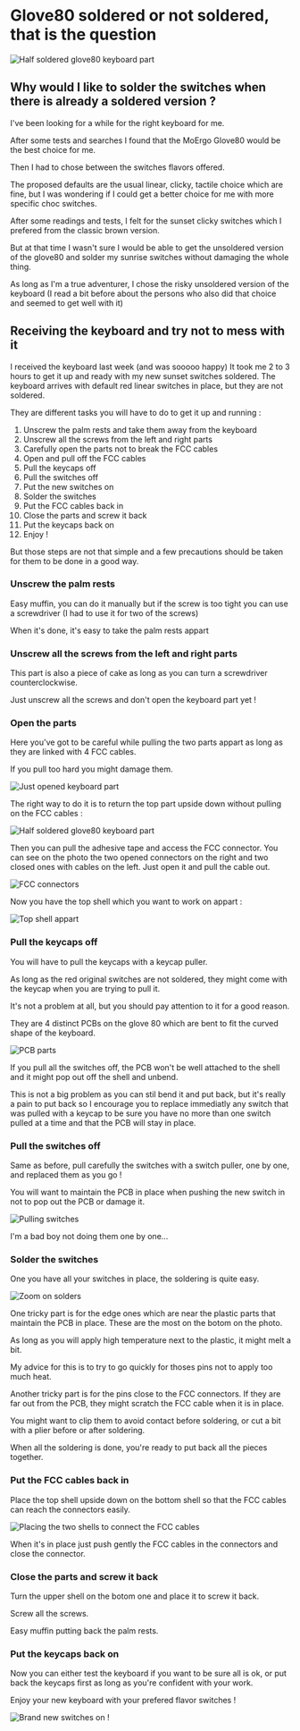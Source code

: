 # Glove80 soldered or not soldered, that is the question

![Half soldered glove80 keyboard part](./images/right_half_soldered.png)
## Why would I like to solder the switches when there is already a soldered version ?
I've been looking for a while for the right keyboard for me.

After some tests and searches I found that the MoErgo Glove80 would be the best choice for me.

Then I had to chose between the switches flavors offered.

The proposed defaults are the usual linear, clicky, tactile choice which are fine, but I was wondering if I could get a better choice for me with more specific choc switches.

After some readings and tests, I felt for the sunset clicky switches which I prefered from the classic brown version.

But at that time I wasn't sure I would be able to get the unsoldered version of the glove80 and solder my sunrise switches without damaging the whole thing.

As long as I'm a true adventurer, I chose the risky unsoldered version of the keyboard (I read a bit before about the persons who also did that choice and seemed to get well with it)

## Receiving the keyboard and try not to mess with it
I received the keyboard last week (and was sooooo happy)
It took me 2 to 3 hours to get it up and ready with my new sunset switches soldered.
The keyboard arrives with default red linear switches in place, but they are not soldered.

They are different tasks you will have to do to get it up and running :
1. Unscrew the palm rests and take them away from the keyboard
2. Unscrew all the screws from the left and right parts
3. Carefully open the parts not to break the FCC cables
4. Open and pull off the FCC cables
5. Pull the keycaps off
6. Pull the switches off
7. Put the new switches on
8. Solder the switches
9. Put the FCC cables back in
10. Close the parts and screw it back
11. Put the keycaps back on
12. Enjoy !

But those steps are not that simple and a few precautions should be taken for them to be done in a good way.

### Unscrew the palm rests
Easy muffin, you can do it manually but if the screw is too tight you can use a screwdriver (I had to use it for two of the screws)

When it's done, it's easy to take the palm rests appart
### Unscrew all the screws from the left and right parts
This part is also a piece of cake as long as you can turn a screwdriver counterclockwise.

Just unscrew all the screws and don't open the keyboard part yet !
### Open the parts
Here you've got to be careful while pulling the two parts appart as long as they are linked with 4 FCC cables.

If you pull too hard you might damage them.

![Just opened keyboard part](./images/opened_with_FCC.png)

The right way to do it is to return the top part upside down without pulling on the FCC cables :

![Half soldered glove80 keyboard part](./images/half_FCC_out.png)

Then you can pull the adhesive tape and access the FCC connector.
You can see on the photo the two opened connectors on the right and two closed ones with cables on the left.
Just open it and pull the cable out.

![FCC connectors](./images/right_top_and_bottom.png)

Now you have the top shell which you want to work on appart :

![Top shell appart](./images/right_top_with_FCC.png)

### Pull the keycaps off
You will have to pull the keycaps with a keycap puller.

As long as the red original switches are not soldered, they might come with the keycap when you are trying to pull it.

It's not a problem at all, but you should pay attention to it for a good reason.

They are 4 distinct PCBs on the glove 80 which are bent to fit the curved shape of the keyboard. 

![PCB parts](./images/left_pcb_unsoldered.png)

If you pull all the switches off, the PCB won't be well attached to the shell and it might pop out off the shell and unbend.

This is not a big problem as you can stil bend it and put back, but it's really a pain to put back so I encourage you to replace immediatly any switch that was pulled with a keycap to be sure you have no more than one switch pulled at a time and that the PCB will stay in place.

### Pull the switches off
Same as before, pull carefully the switches with a switch puller, one by one, and replaced them as you go !

You will want to maintain the PCB in place when pushing the new switch in not to pop out the PCB or damage it.

![Pulling switches](./images/pulling_keycaps_with_holes.png)

I'm a bad boy not doing them one by one...

### Solder the switches
One you have all your switches in place, the soldering is quite easy.

![Zoom on solders](./images/zoomed_soldered.png)

One tricky part is for the edge ones which are near the plastic parts that maintain the PCB in place.
These are the most on the botom on the photo.

As long as you will apply high temperature next to the plastic, it might melt a bit.

My advice for this is to try to go quickly for thoses pins not to apply too much heat.

Another tricky part is for the pins close to the FCC connectors. If they are far out from the PCB, they might scratch the FCC cable when it is in place.

You might want to clip them to avoid contact before soldering, or cut a bit with a plier before or after soldering.

When all the soldering is done, you're ready to put back all the pieces together.

### Put the FCC cables back in
Place the top shell upside down on the bottom shell so that the FCC cables can reach the connectors easily.

![Placing the two shells to connect the FCC cables](./images/right_top_and_bottom.png)

When it's in place just push gently the FCC cables in the connectors and close the connector.

### Close the parts and screw it back

Turn the upper shell on the botom one and place it to screw it back.

Screw all the screws.

Easy muffin putting back the palm rests.

### Put the keycaps back on

Now you can either test the keyboard if you want to be sure all is ok, or put back the keycaps first as long as you're confident with your work.

Enjoy your new keyboard with your prefered flavor switches !

![Brand new switches on !](./images/sunset_in_place.png)
